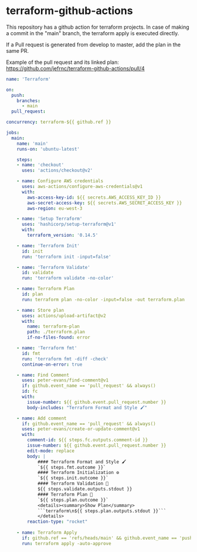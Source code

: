 # terraform-github-actions

This repository has a github action for terraform projects. In case of making a commit in the "main" branch, the terraform apply is executed directly.

If a Pull request is generated from develop to master, add the plan in the same PR.

Example of the pull request and its linked plan: https://github.com/jefrnc/terraform-github-actions/pull/4

```yml
name: 'Terraform'

on:
  push:
    branches:
      - main  
  pull_request:

concurrency: terraform-${{ github.ref }}

jobs:
  main:
    name: 'main'
    runs-on: 'ubuntu-latest'

    steps:
    - name: 'checkout'
      uses: 'actions/checkout@v2'

    - name: Configure AWS credentials
      uses: aws-actions/configure-aws-credentials@v1
      with:
        aws-access-key-id: ${{ secrets.AWS_ACCESS_KEY_ID }}
        aws-secret-access-key: ${{ secrets.AWS_SECRET_ACCESS_KEY }}
        aws-region: eu-west-3

    - name: 'Setup Terraform'
      uses: 'hashicorp/setup-terraform@v1'
      with:
        terraform_version: '0.14.5'

    - name: 'Terraform Init'
      id: init
      run: 'terraform init -input=false'

    - name: 'Terraform Validate'
      id: validate
      run: 'terraform validate -no-color'

    - name: Terraform Plan
      id: plan
      run: terraform plan -no-color -input=false -out terraform.plan

    - name: Store plan
      uses: actions/upload-artifact@v2
      with:
        name: terraform-plan
        path: ./terraform.plan
        if-no-files-found: error

    - name: 'Terraform fmt'
      id: fmt
      run: 'terraform fmt -diff -check'
      continue-on-error: true

    - name: Find Comment
      uses: peter-evans/find-comment@v1
      if: github.event_name == 'pull_request' && always()
      id: fc
      with:
        issue-number: ${{ github.event.pull_request.number }}
        body-includes: "Terraform Format and Style 🖌"

    - name: Add comment
      if: github.event_name == 'pull_request' && always()
      uses: peter-evans/create-or-update-comment@v1
      with:
        comment-id: ${{ steps.fc.outputs.comment-id }}
        issue-number: ${{ github.event.pull_request.number }}
        edit-mode: replace
        body: |
            #### Terraform Format and Style 🖌
            `${{ steps.fmt.outcome }}`
            #### Terraform Initialization ⚙️
            `${{ steps.init.outcome }}`
            #### Terraform Validation 🤖
            ${{ steps.validate.outputs.stdout }}
            #### Terraform Plan 📖
            `${{ steps.plan.outcome }}`
            <details><summary>Show Plan</summary>
            ```terraform\n${{ steps.plan.outputs.stdout }}```
            </details>
        reaction-type: "rocket"
      
    - name: Terraform Apply
      if: github.ref == 'refs/heads/main' && github.event_name == 'push'
      run: terraform apply -auto-approve
```
